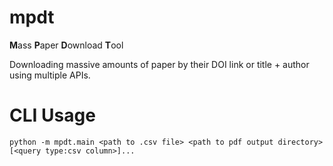 # mpdt

**M**ass **P**aper **D**ownload **T**ool

Downloading massive amounts of paper by their DOI link or title + author using multiple APIs.

# CLI Usage
`python -m mpdt.main <path to .csv file> <path to pdf output directory> [<query type:csv column>]...`

